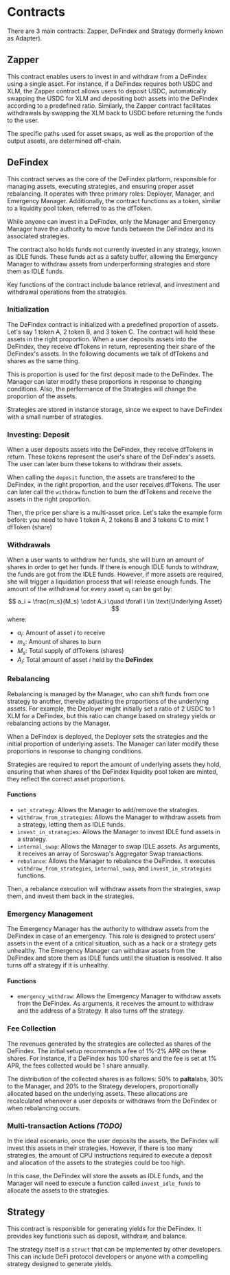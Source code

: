 # Contracts

There are 3 main contracts: Zapper, DeFindex and Strategy (formerly known as Adapter). 

## Zapper
This contract enables users to invest in and withdraw from a DeFindex using a single asset. For instance, if a DeFindex requires both USDC and XLM, the Zapper contract allows users to deposit USDC, automatically swapping the USDC for XLM and depositing both assets into the DeFindex according to a predefined ratio. Similarly, the Zapper contract facilitates withdrawals by swapping the XLM back to USDC before returning the funds to the user.

The specific paths used for asset swaps, as well as the proportion of the output assets, are determined off-chain.

## DeFindex
This contract serves as the core of the DeFindex platform, responsible for managing assets, executing strategies, and ensuring proper asset rebalancing. It operates with three primary roles: Deployer, Manager, and Emergency Manager. Additionally, the contract functions as a token, similar to a liquidity pool token, referred to as the dfToken.

While anyone can invest in a DeFindex, only the Manager and Emergency Manager have the authority to move funds between the DeFindex and its associated strategies.

The contract also holds funds not currently invested in any strategy, known as IDLE funds. These funds act as a safety buffer, allowing the Emergency Manager to withdraw assets from underperforming strategies and store them as IDLE funds.

Key functions of the contract include balance retrieval, and investment and withdrawal operations from the strategies.

### Initialization
The DeFindex contract is initialized with a predefined proportion of assets. Let's say 1 token A, 2 token B, and 3 token C. The contract will hold these assets in the right proportion. When a user deposits assets into the DeFindex, they receive dfTokens in return, representing their share of the DeFindex's assets. In the following documents we talk of dfTokens and shares as the same thing.

This is proportion is used for the first deposit made to the DeFindex. The Manager can later modify these proportions in response to changing conditions. Also, the performance of the Strategies will change the proportion of the assets.

Strategies are stored in instance storage, since we expect to have DeFindex with a small number of strategies. 

### Investing: Deposit
When a user deposits assets into the DeFindex, they receive dfTokens in return. These tokens represent the user's share of the DeFindex's assets. The user can later burn these tokens to withdraw their assets.

When calling the `deposit` function, the assets are transfered to the DeFindex, in the right proportion, and the user receives dfTokens. The user can later call the `withdraw` function to burn the dfTokens and receive the assets in the right proportion.

Then, the price per share is a multi-asset price. Let's take the example form before: you need to have 1 token A, 2 tokens B and 3 tokens C to mint 1 dfToken (share)

### Withdrawals
When a user wants to withdraw her funds, she will burn an amount of shares in order to get her funds. 
If there is enough IDLE funds to withdraw, the funds are got from the IDLE funds. However, if more assets are required, she will trigger a liquidation process that will release enough funds.
The amount of the withdrawal for every asset $a_i$ can be got by:
$$
a_i = \frac{m_s}{M_s} \cdot A_i \quad \forall i \in \text{Underlying Asset}
$$
where:
- $a_i$: Amount of asset $i$ to receive
- $m_s$: Amount of shares to burn
- $M_s$: Total supply of dfTokens (shares)
- $A_i$: Total amount of asset $i$ held by the **DeFindex**

### Rebalancing
Rebalancing is managed by the Manager, who can shift funds from one strategy to another, thereby adjusting the proportions of the underlying assets. For example, the Deployer might initially set a ratio of 2 USDC to 1 XLM for a DeFindex, but this ratio can change based on strategy yields or rebalancing actions by the Manager.

When a DeFindex is deployed, the Deployer sets the strategies and the initial proportion of underlying assets. The Manager can later modify these proportions in response to changing conditions.

Strategies are required to report the amount of underlying assets they hold, ensuring that when shares of the DeFindex liquidity pool token are minted, they reflect the correct asset proportions.
#### Functions
- `set_strategy`: Allows the Manager to add/remove the strategies.
- `withdraw_from_strategies`: Allows the Manager to withdraw assets from a strategy, letting them as IDLE funds.
- `invest_in_strategies`: Allows the Manager to invest IDLE fund assets in a strategy.
- `internal_swap`: Allows the Manager to swap IDLE assets. As arguments, it receives an array of Soroswap's Aggregator Swap transactions.
- `rebalance`: Allows the Manager to rebalance the DeFindex. It executes `withdraw_from_strategies`, `internal_swap`, and `invest_in_strategies` functions.

Then, a rebalance execution will withdraw assets from the strategies, swap them, and invest them back in the strategies.

### Emergency Management
The Emergency Manager has the authority to withdraw assets from the DeFindex in case of an emergency. This role is designed to protect users' assets in the event of a critical situation, such as a hack or a strategy gets unhealthy. The Emergency Manager can withdraw assets from the DeFindex and store them as IDLE funds until the situation is resolved. It also turns off a strategy if it is unhealthy.

#### Functions
- `emergency_withdraw`: Allows the Emergency Manager to withdraw assets from the DeFindex. As arguments, it receives the amount to withdraw and the address of a Strategy. It also turns off the strategy.


### Fee Collection
The revenues generated by the strategies are collected as shares of the DeFindex. The initial setup recommends a fee of 1%-2% APR on these shares. For instance, if a DeFindex has 100 shares and the fee is set at 1% APR, the fees collected would be 1 share annually.

The distribution of the collected shares is as follows: 50% to **palta**labs, 30% to the Manager, and 20% to the Strategy developers, proportionally allocated based on the underlying assets. These allocations are recalculated whenever a user deposits or withdraws from the DeFindex or when rebalancing occurs.

### Multi-transaction Actions _(TODO)_

In the ideal escenario, once the user deposits the assets, the DeFindex will invest this assets in their strategies. However, if there is too many strategies, the amount of CPU instructions required to execute a deposit and allocation of the assets to the strategies could be too high.

In this case, the DeFindex will store the assets as IDLE funds, and the Manager will need to execute a function called `invest_idle_funds` to allocate the assets to the strategies.

<!-- ### Functions
- `deposit`: Allows users to deposit assets into the DeFindex.
- `withdraw`: Allows users to withdraw assets from the DeFindex.
- `balance`: Returns the balance of the DeFindex.
- `initialize`: Initializes the DeFindex with the initial strategies and proportions.
- `emergencyWithdraw`: Allows the Emergency Manager to withdraw assets from the DeFindex.

### Variables
- `strategies`: An array of strategies.
- `strategyBalances`: A mapping of the strategy balances. -->

## Strategy
This contract is responsible for generating yields for the DeFindex. It provides key functions such as deposit, withdraw, and balance.

The strategy itself is a `struct` that can be implemented by other developers. This can include DeFi protocol developers or anyone with a compelling strategy designed to generate yields.